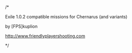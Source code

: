 /*

Exile 1.0.2 compatible missions for Chernarus (and variants)

by [FPS]kuplion

http://www.friendlyplayershooting.com

*/